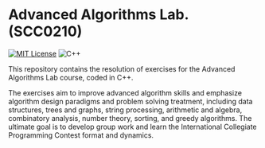 # Advanced Algorithms Lab. (SCC0210)

[![MIT License](https://img.shields.io/badge/license-MIT-blue.svg)](https://github.com/)
	![C++](https://img.shields.io/badge/c++-%2300599C.svg?style=for-the-badge&logo=c%2B%2B&logoColor=white)

This repository contains the resolution of exercises for the Advanced Algorithms Lab course, coded in C++. 

The exercises aim to improve advanced algorithm skills and emphasize algorithm design paradigms and problem solving treatment, including data structures, trees and graphs, string processing, arithmetic and algebra, combinatory analysis, number theory, sorting, and greedy algorithms. The ultimate goal is to develop group work and learn the International Collegiate Programming Contest format and dynamics.

